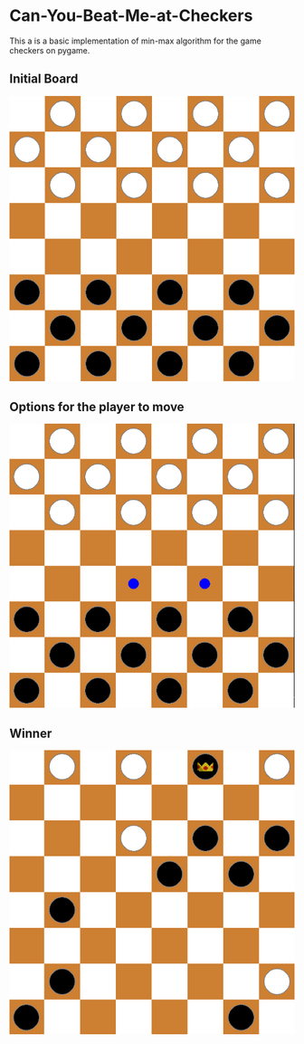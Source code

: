 # Can-You-Beat-Me-at-Checkers

This a is a basic implementation of min-max algorithm for the game checkers on pygame.


## Initial Board 
![start](assets/start.png)

## Options for the player to move
![start](assets/first.png)

## Winner
![start](assets/end.png)